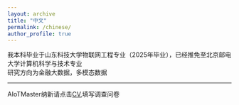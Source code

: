 ```yaml
---
layout: archive
title: "中文"
permalink: /chinese/
author_profile: true
---
```


我本科毕业于山东科技大学物联网工程专业（2025年毕业），已经推免至北京邮电大学计算机科学与技术专业 \
研究方向为金融大数据，多模态数据

---

AIoTMaster纳新请点击[CV](https://yuanjianzhang0.github.io/cv/),填写调查问卷
